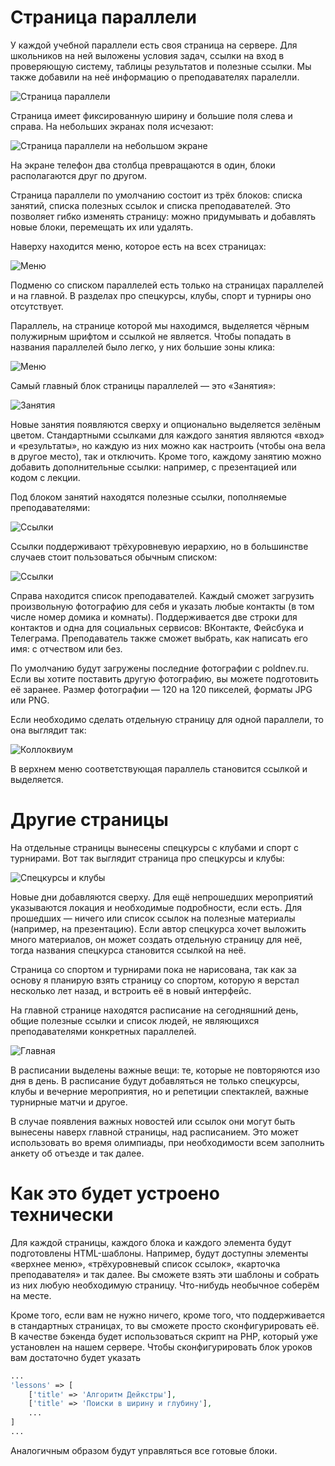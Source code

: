 # Страница параллели

У каждой учебной параллели есть своя страница на сервере.
Для школьников на ней выложены условия задач, ссылки на вход в проверяющую систему, таблицы результатов и полезные ссылки.
Мы также добавили на неё информацию о преподавателях паралелли.

![Страница параллели](screenshots/parallel-page.png "Страница параллели")

Страница имеет фиксированную ширину и большие поля слева и справа. На небольших экранах поля исчезают:

![Страница параллели на небольшом экране](screenshots/parallel-page-md.png "Страница параллели на небольшом экране")

На экране телефон два столбца превращаются в один, блоки располагаются друг по другом.

Страница параллели по умолчанию состоит из трёх блоков: списка занятий, списка полезных ссылок и списка преподавателей. 
Это позволяет гибко изменять страницу: можно придумывать и добавлять новые блоки, перемещать их или удалять.

Наверху находится меню, которое есть на всех страницах:

![Меню](screenshots/header.png "Меню")
                                     
Подменю со списком параллелей есть только на страницах параллелей и на главной. В разделах про спецкурсы, клубы, спорт и турниры оно отсутствует.

Параллель, на странице которой мы находимся, выделяется чёрным полужирным шрифтом и ссылкой не является.
Чтобы попадать в названия параллелей было легко, у них большие зоны клика:

![Меню](screenshots/header-hover.png "Меню")

Самый главный блок страницы параллелей — это «Занятия»:

![Занятия](screenshots/lessons.png "Занятия")

Новые занятия появляются сверху и опционально выделяется зелёным цветом.
Стандартными ссылками для каждого занятия являются «вход» и «результаты», но каждую из них можно как настроить (чтобы она вела в другое место), так и отключить.
Кроме того, каждому занятию можно добавить дополнительные ссылки: например, с презентацией или кодом с лекции.

Под блоком занятий находятся полезные ссылки, пополняемые преподавателями:

![Ссылки](screenshots/links-tree.png "Ссылки")

Ссылки поддерживают трёхуровневую иерархию, но в большинстве случаев стоит пользоваться обычным списком:

![Ссылки](screenshots/links.png "Ссылки")

Справа находится список преподавателей. Каждый сможет загрузить произвольную фотографию для себя и указать любые контакты (в том числе номер домика и комнаты).
Поддерживается две строки для контактов и одна для социальных сервисов: ВКонтакте, Фейсбука и Телеграма.
Преподаватель также сможет выбрать, как написать его имя: с отчеством или без.

По умолчанию будут загружены последние фотографии с poldnev.ru. Если вы хотите поставить другую фотографию, вы можете подготовить её заранее. Размер фотографии — 120 на 120 пикселей, форматы JPG или PNG.

Если необходимо сделать отдельную страницу для одной параллели, то она выглядит так:

![Коллоквиум](screenshots/colloquium.png "Коллоквиум")

В верхнем меню соответствующая параллель становится ссылкой и выделяется.

# Другие страницы

На отдельные страницы вынесены спецкурсы с клубами и спорт с турнирами. Вот так выглядит страница про спецкурсы и клубы:

![Спецкурсы и клубы](screenshots/specсourses-and-clubs-page.png "Спецкурсы и клубы")

Новые дни добавляются сверху. Для ещё непрошедших мероприятий указываются локация и необходимые подробности, если есть. Для прошедших — ничего или список ссылок на полезные материалы (например, на презентацию).
Если автор спецкурса хочет выложить много материалов, он может создать отдельную страницу для неё, тогда названия спецкурса становится ссылкой на неё.

Страница со спортом и турнирами пока не нарисована, так как за основу я планирую взять страницу со спортом, которую я верстал несколько лет назад, и встроить её в новый интерфейс.

На главной странице находятся расписание на сегодняшний день, общие полезные ссылки и список людей, не являющихся преподавателями конкретных параллелей.

![Главная](screenshots/main-page.png "Главная")

В расписании выделены важные вещи: те, которые не повторяются изо дня в день. В расписание будут добавляться не только спецкурсы, клубы и вечерние мероприятия, но и репетиции спектаклей, важные
турнирные матчи и другое.

В случае появления важных новостей или ссылок они могут быть вынесены наверх главной страницы, над расписанием. 
Это может использовать во время олимпиады, при необходимости всем заполнить анкету об отъезде и так далее. 

# Как это будет устроено технически

Для каждой страницы, каждого блока и каждого элемента будут подготовлены HTML-шаблоны.
Например, будут доступны элементы «верхнее меню», «трёхуровневый список ссылок», «карточка преподавателя» и так далее.
Вы сможете взять эти шаблоны и собрать из них любую необходимую страницу. Что-нибудь необычное соберём на месте.

Кроме того, если вам не нужно ничего, кроме того, что поддерживается в стандартных страницах, то вы сможете просто сконфигурировать её. В качестве бэкенда будет использоваться скрипт на PHP,
который уже установлен на нашем сервере. Чтобы сконфигурировать блок уроков вам достаточно будет указать

```php
...
'lessons' => [
    ['title' => 'Алгоритм Дейкстры'],
    ['title' => 'Поиски в ширину и глубину'],
    ...
]
...
```

Аналогичным образом будут управляться все готовые блоки. 
